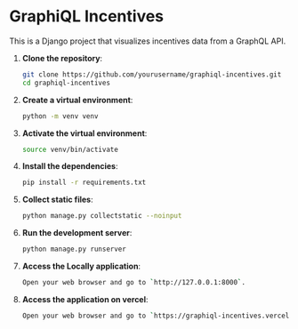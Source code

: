 # GraphiQL Incentives

This is a Django project that visualizes incentives data from a GraphQL API.


1. **Clone the repository**:

    ```bash
    git clone https://github.com/yourusername/graphiql-incentives.git
    cd graphiql-incentives
    ```

2. **Create a virtual environment**:

    ```bash
    python -m venv venv
    ```

3. **Activate the virtual environment**:

   ```bash
   source venv/bin/activate
   ```

4. **Install the dependencies**:

    ```bash
    pip install -r requirements.txt
    ```

5. **Collect static files**:

    ```bash
    python manage.py collectstatic --noinput
    ```

6. **Run the development server**:

    ```bash
    python manage.py runserver
    ```

7. **Access the Locally application**:
   
    ```bash
    Open your web browser and go to `http://127.0.0.1:8000`.
    ```

8. **Access the application on vercel**:

    ```bash
    Open your web browser and go to `https://graphiql-incentives.vercel.app/`.
    ```
   
